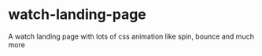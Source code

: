 # watch-landing-page
A watch landing page with lots of css animation like spin, bounce and much more
